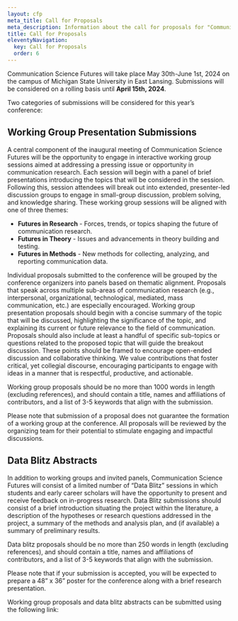 ```yaml
---
layout: cfp
meta_title: Call for Proposals
meta_description: Information about the call for proposals for "Communication Science Futures"
title: Call for Proposals
eleventyNavigation:
  key: Call for Proposals
  order: 6
---
```


Communication Science Futures will take place May 30th-June 1st, 2024 on the campus of Michigan State University in East Lansing. Submissions will be considered on a rolling basis until **April 15th, 2024**.

Two categories of submissions will be considered for this year’s conference:

## Working Group Presentation Submissions

A central component of the inaugural meeting of Communication Science Futures will be the opportunity to engage in interactive working group sessions aimed at addressing a pressing issue or opportunity in communication research. Each session will begin with a panel of brief presentations introducing the topics that will be considered in the session. Following this, session attendees will break out into extended, presenter-led discussion groups to engage in small-group discussion, problem solving, and knowledge sharing. These working group sessions will be aligned with one of three themes:

- **Futures in Research** - Forces, trends, or topics shaping the future of communication research.
- **Futures in Theory** - Issues and advancements in theory building and testing.
- **Futures in Methods** - New methods for collecting, analyzing, and reporting communication data.

Individual proposals submitted to the conference will be grouped by the conference organizers into panels based on thematic alignment. Proposals that speak across multiple sub-areas of communication research (e.g., interpersonal, organizational, technological, mediated, mass communication, etc.) are especially encouraged. Working group presentation proposals should begin with a concise summary of the topic that will be discussed, highlighting the significance of the topic, and explaining its current or future relevance to the field of communication. Proposals should also include at least a handful of specific sub-topics or questions related to the proposed topic that will guide the breakout discussion. These points should be framed to encourage open-ended discussion and collaborative thinking. We value contributions that foster critical, yet collegial discourse, encouraging participants to engage with ideas in a manner that is respectful, productive, and actionable. 

Working group proposals should be no more than 1000 words in length (excluding references), and should contain a title, names and affiliations of contributors, and a list of 3-5 keywords that align with the submission.

Please note that submission of a proposal does not guarantee the formation of a working group at the conference. All proposals will be reviewed by the organizing team for their potential to stimulate engaging and impactful discussions.

## Data Blitz Abstracts

In addition to working groups and invited panels, Communication Science Futures will consist of a limited number of “Data Blitz” sessions in which students and early career scholars will have the opportunity to present and receive feedback on in-progress research. Data Blitz submissions should consist of a brief introduction situating the project within the literature, a description of the hypotheses or research questions addressed in the project, a summary of the methods and analysis plan, and (if available) a summary of preliminary results.

Data blitz proposals should be no more than 250 words in length (excluding references), and should contain a title, names and affiliations of contributors, and a list of 3-5 keywords that align with the submission.

Please note that if your submission is accepted, you will be expected to prepare a 48” x 36” poster for the conference along with a brief research presentation.

Working group proposals and data blitz abstracts can be submitted using the following link:


